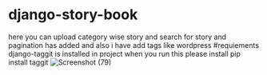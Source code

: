 # django-story-book
 here you can upload category wise story and search for story and pagination has added and also i have add tags like wordpress
#requiements 
django-taggit is installed in project
when you run this please install pip install taggit
![Screenshot (79)](https://user-images.githubusercontent.com/56508988/207390088-f4286a78-1f37-46cb-926f-796ce4a13075.png)

